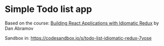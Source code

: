 # Simple Todo list app

Based on the course:
[Building React Applications with Idiomatic Redux](https://egghead.io/courses/building-react-applications-with-idiomatic-redux)
by Dan Abramov

Sandbox in: <https://codesandbox.io/s/todo-list-idiomatic-redux-7yose>
